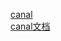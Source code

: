 [canal](https://github.com/alibaba/canal/releases) \
[canal文档](https://github.com/alibaba/canal/wiki/Sync-ES)